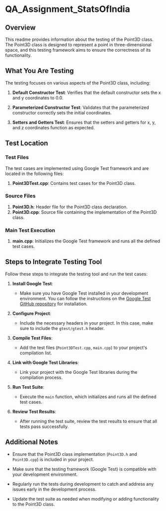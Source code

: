 # QA_Assignment_StatsOfIndia

## Overview

This readme provides information about the testing of the Point3D class. The Point3D class is designed to represent a point in three-dimensional space, and this testing framework aims to ensure the correctness of its functionality.

## What You Are Testing

The testing focuses on various aspects of the Point3D class, including:

1. **Default Constructor Test**: Verifies that the default constructor sets the x and y coordinates to 0.0.

2. **Parameterized Constructor Test**: Validates that the parameterized constructor correctly sets the initial coordinates.

3. **Setters and Getters Test**: Ensures that the setters and getters for x, y, and z coordinates function as expected.

## Test Location

### Test Files

The test cases are implemented using Google Test framework and are located in the following files:

1. **Point3DTest.cpp**: Contains test cases for the Point3D class.

### Source Files

1. **Point3D.h**: Header file for the Point3D class declaration.
2. **Point3D.cpp**: Source file containing the implementation of the Point3D class.

### Main Test Execution

1. **main.cpp**: Initializes the Google Test framework and runs all the defined test cases.

## Steps to Integrate Testing Tool

Follow these steps to integrate the testing tool and run the test cases:

1. **Install Google Test**:
   - Make sure you have Google Test installed in your development environment. You can follow the instructions on the [Google Test GitHub repository](https://github.com/google/googletest) for installation.

2. **Configure Project**:
   - Include the necessary headers in your project. In this case, make sure to include the `gtest/gtest.h` header.

3. **Compile Test Files**:
   - Add the test files (`Point3DTest.cpp`, `main.cpp`) to your project's compilation list.

4. **Link with Google Test Libraries**:
   - Link your project with the Google Test libraries during the compilation process.

5. **Run Test Suite**:
   - Execute the `main` function, which initializes and runs all the defined test cases.

6. **Review Test Results**:
   - After running the test suite, review the test results to ensure that all tests pass successfully.

## Additional Notes

- Ensure that the Point3D class implementation (`Point3D.h` and `Point3D.cpp`) is included in your project.

- Make sure that the testing framework (Google Test) is compatible with your development environment.

- Regularly run the tests during development to catch and address any issues early in the development process.

- Update the test suite as needed when modifying or adding functionality to the Point3D class.

